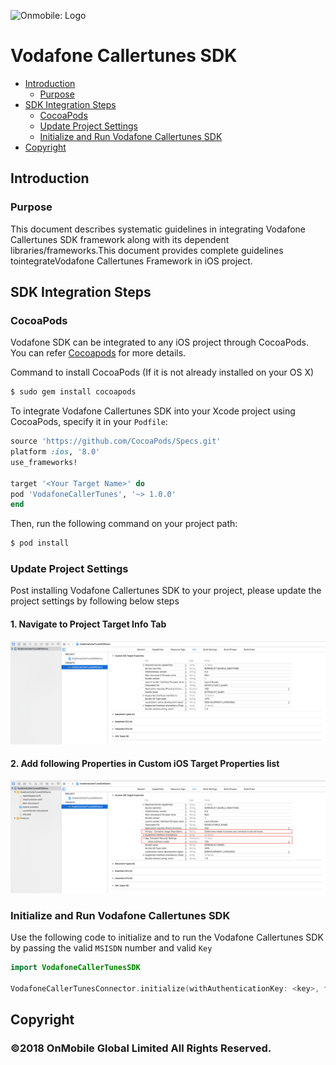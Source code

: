 ![Onmobile: Logo](http://t0.gstatic.com/images?q=tbn:ANd9GcQ7a6C5baa2f_3KA2zVpouH29tMGgRfcCn1PGuubySgbFbKuMxg)

# Vodafone Callertunes SDK

- [Introduction](#introduction)
  - [Purpose](#purpose)
- [SDK Integration Steps](#sdk-integration-steps)
  - [CocoaPods](#cocoapods)
  - [Update Project Settings](#update-project-settings)
  - [Initialize and Run Vodafone Callertunes SDK](#initialize-and-run-vodafone-callertunes-sdk)
- [Copyright](#copyright)

## Introduction

  ### Purpose

  This document describes systematic guidelines in integrating Vodafone Callertunes SDK framework along with its dependent libraries/frameworks.This document provides complete guidelines tointegrateVodafone Callertunes Framework in iOS project.

## SDK Integration Steps

  ### CocoaPods

  Vodafone SDK can be integrated to any iOS project through CocoaPods. You can refer [Cocoapods](https://guides.cocoapods.org/using/getting-started.html#getting-started) for more details.

  Command to install CocoaPods (If it is not already installed on your OS X)

```bash
$ sudo gem install cocoapods
```

  To integrate Vodafone Callertunes SDK into your Xcode project using CocoaPods, specify it in your `Podfile`:

```ruby
source 'https://github.com/CocoaPods/Specs.git'
platform :ios, '8.0'
use_frameworks!

target '<Your Target Name>' do
pod 'VodafoneCallerTunes', '~> 1.0.0'
end
```

  Then, run the following command on your project path:

```bash
$ pod install
```

  ### Update Project Settings

  Post installing Vodafone Callertunes SDK to your project, please update the project settings by following below steps

  #### 1. Navigate to Project Target Info Tab

![Step1](https://github.com/ONMO/VodafoneCallerTunes/blob/master/Navigate%20to%20Project%20Target%20Info%20Tab.png)

  #### 2. Add following Properties in Custom iOS Target Properties list

![Step2](https://github.com/ONMO/VodafoneCallerTunes/blob/master/Add%20following%20Properties%20in%20Custom%20iOS%20Target%20Properties%20list.png)

  ### Initialize and Run Vodafone Callertunes SDK

  Use the following code to initialize and to run the Vodafone Callertunes SDK by passing the valid `MSISDN` number and valid `Key`

```swift
import VodafoneCallerTunesSDK

VodafoneCallerTunesConnector.initialize(withAuthenticationKey: <key>, forPhoneNumber: <phoneNumber>, controller: self, animated: true)
```

## Copyright

### ©2018 OnMobile Global Limited All Rights Reserved.
